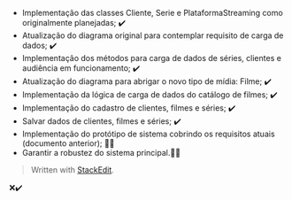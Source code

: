 - Implementação das classes Cliente, Serie e PlataformaStreaming como originalmente planejadas; ✔️ 
- Atualização do diagrama original para contemplar requisito de carga de dados; ✔️ 
- Implementação dos métodos para carga de dados de séries, clientes e audiência em funcionamento; ✔️ 
- Atualização do diagrama para abrigar o novo tipo de mídia: Filme; ✔️ 
- Implementação da lógica de carga de dados do catálogo de filmes; ✔️ 
- Implementação do cadastro de clientes, filmes e séries; ✔️ 
- Salvar dados de clientes, filmes e séries; ✔️ 
- Implementação do protótipo de sistema cobrindo os requisitos atuais (documento anterior); 👨‍💻
- Garantir a robustez do sistema principal.👨‍💻


> Written with [StackEdit](https://stackedit.io/).

❌✔️
